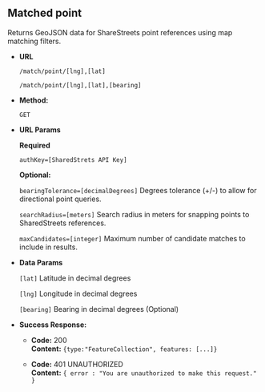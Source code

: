 **Matched point**
----
  Returns GeoJSON data for ShareStreets point references using map matching filters.

* **URL**

  `/match/point/[lng],[lat]`
  
  `/match/point/[lng],[lat],[bearing]`

* **Method:**

  `GET`
  
*  **URL Params**

   **Required**
   
    `authKey=[SharedStrets API Key]`

   **Optional:**
    
   `bearingTolerance=[decimalDegrees]`
   Degrees tolerance (+/-) to allow for directional point queries.

   `searchRadius=[meters]`
   Search radius in meters for snapping points to SharedStreets references.

   `maxCandidates=[integer]`
   Maximum number of candidate matches to include in results.
   

* **Data Params**

  `[lat]` Latitude in decimal degrees
  
  `[lng]` Longitude in decimal degrees
  
  `[bearing]` Bearing in decimal degrees (Optional)

* **Success Response:**

  * **Code:** 200 <br />
    **Content:** `{type:"FeatureCollection", features: [...]}`
 

  * **Code:** 401 UNAUTHORIZED <br />
    **Content:** `{ error : "You are unauthorized to make this request." }`

